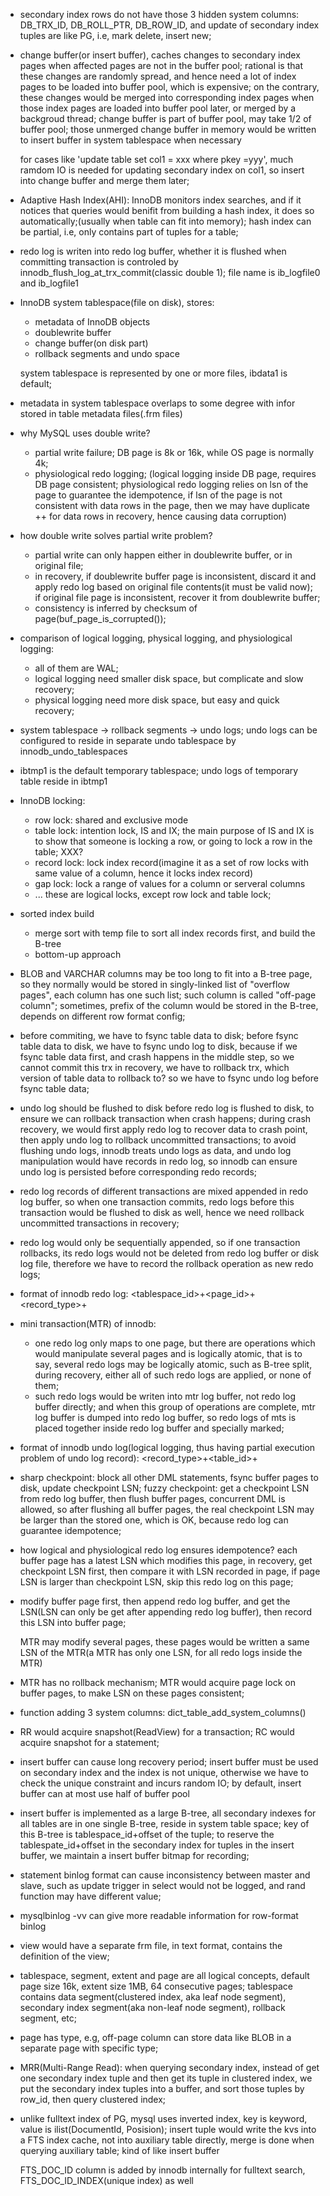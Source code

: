 * secondary index rows do not have those 3 hidden system columns: DB_TRX_ID, DB_ROLL_PTR, DB_ROW_ID,
  and update of secondary index tuples are like PG, i.e, mark delete, insert new;

* change buffer(or insert buffer), caches changes to secondary index pages when affected pages are not
  in the buffer pool; rational is that these changes are randomly spread, and hence need a lot of index
  pages to be loaded into buffer pool, which is expensive; on the contrary, these changes would be merged
  into corresponding index pages when those index pages are loaded into buffer pool later, or merged by a
  backgroud thread; change buffer is part of buffer pool, may take 1/2 of buffer pool; those unmerged
  change buffer in memory would be written to insert buffer in system tablespace when necessary

  for cases like 'update table set col1 = xxx where pkey =yyy', much ramdom IO is needed for updating secondary
  index on col1, so insert into change buffer and merge them later;

* Adaptive Hash Index(AHI): InnoDB monitors index searches, and if it notices that queries would benifit
  from building a hash index, it does so automatically;(usually when table can fit into memory); hash index
  can be partial, i.e, only contains part of tuples for a table;

* redo log is writen into redo log buffer, whether it is flushed when committing transaction is controled by
  innodb_flush_log_at_trx_commit(classic double 1); file name is ib_logfile0 and ib_logfile1

* InnoDB system tablespace(file on disk), stores:
  * metadata of InnoDB objects
  * doublewrite buffer
  * change buffer(on disk part)
  * rollback segments and undo space

  system tablespace is represented by one or more files, ibdata1 is default;

* metadata in system tablespace overlaps to some degree with infor stored in table metadata files(.frm files)

* why MySQL uses double write?
  * partial write failure; DB page is 8k or 16k, while OS page is normally 4k;
  * physiological redo logging; (logical logging inside DB page, requires DB page consistent; physiological redo logging
    relies on lsn of the page to guarantee the idempotence, if lsn of the page is not consistent with data rows in the page,
    then we may have duplicate ++ for data rows in recovery, hence causing data corruption)

* how double write solves partial write problem?
  * partial write can only happen either in doublewrite buffer, or in original file;
  * in recovery, if doublewrite buffer page is inconsistent, discard it and apply redo log based on original file contents(it must
    be valid now); if original file page is inconsistent, recover it from doublewrite buffer;
  * consistency is inferred by checksum of page(buf_page_is_corrupted());

* comparison of logical logging, physical logging, and physiological logging:
  * all of them are WAL;
  * logical logging need smaller disk space, but complicate and slow recovery;
  * physical logging need more disk space, but easy and quick recovery;

* system tablespace -> rollback segments -> undo logs; undo logs can be configured to reside in separate undo tablespace
  by innodb_undo_tablespaces

* ibtmp1 is the default temporary tablespace; undo logs of temporary table reside in ibtmp1

* InnoDB locking:
  * row lock: shared and exclusive mode
  * table lock: intention lock, IS and IX; the main purpose of IS and IX is to show that someone is locking a row, or
    going to lock a row in the table; XXX?
  * record lock: lock index record(imagine it as a set of row locks with same value of a column, hence it locks index record)
  * gap lock: lock a range of values for a column or serveral columns
  * ... these are logical locks, except row lock and table lock;

* sorted index build
  * merge sort with temp file to sort all index records first, and build the B-tree
  * bottom-up approach

* BLOB and VARCHAR columns may be too long to fit into a B-tree page, so they normally would be stored
  in singly-linked list of "overflow pages", each column has one such list; such column is called "off-page column";
  sometimes, prefix of the column would be stored in the B-tree, depends on different row format config;

* before commiting, we have to fsync table data to disk; before fsync table data to disk, we have to fsync undo log
  to disk, because if we fsync table data first, and crash happens in the middle step, so we cannot commit this trx
  in recovery, we have to rollback trx, which version of table data to rollback to? so we have to fsync undo log
  before fsync table data;

* undo log should be flushed to disk before redo log is flushed to disk, to ensure we can rollback transaction when
  crash happens; during crash recovery, we would first apply redo log to recover data to crash point, then apply undo
  log to rollback uncommitted transactions; to avoid flushing undo logs, innodb treats undo logs as data, and undo log
  manipulation would have records in redo log, so innodb can ensure undo log is persisted before corresponding redo records;

* redo log records of different transactions are mixed appended in redo log buffer, so when one transaction commits, redo logs
  before this transaction would be flushed to disk as well, hence we need rollback uncommitted transactions in recovery;

* redo log would only be sequentially appended, so if one transaction rollbacks, its redo logs would not be deleted from
  redo log buffer or disk log file, therefore we have to record the rollback operation as new redo logs;

* format of innodb redo log:
  <tablespace_id>+<page_id>+<record_type>+<data>

* mini transaction(MTR) of innodb:
  * one redo log only maps to one page, but there are operations which would manipulate several pages and is logically atomic,
    that is to say, several redo logs may be logically atomic, such as B-tree split, during recovery, either all of such redo logs
    are applied, or none of them;
  * such redo logs would be writen into mtr log buffer, not redo log buffer directly; and when this group of operations are complete,
    mtr log buffer is dumped into redo log buffer, so redo logs of mts is placed together inside redo log buffer and specially marked;

* format of innodb undo log(logical logging, thus having partial execution problem of undo log record):
  <record_type>+<table_id>+<data>

* sharp checkpoint: block all other DML statements, fsync buffer pages to disk, update checkpoint LSN;
  fuzzy checkpoint: get a checkpoint LSN from redo log buffer, then flush buffer pages, concurrent DML is allowed, so after flushing all
  buffer pages, the real checkpoint LSN may be larger than the stored one, which is OK, because redo log can guarantee idempotence;

* how logical and physiological redo log ensures idempotence?
  each buffer page has a latest LSN which modifies this page, in recovery, get checkpoint LSN first, then compare it with LSN recorded in
  page, if page LSN is larger than checkpoint LSN, skip this redo log on this page;

* modify buffer page first, then append redo log buffer, and get the LSN(LSN can only be get after appending redo log buffer), then record this
  LSN into buffer page;

  MTR may modify several pages, these pages would be written a same LSN of the MTR(a MTR has only one LSN, for all redo logs inside the MTR)

* MTR has no rollback mechanism; MTR would acquire page lock on buffer pages, to make LSN on these pages consistent;

* function adding 3 system columns: dict_table_add_system_columns()
* RR would acquire snapshot(ReadView) for a transaction; RC would acquire snapshot for a statement;

* insert buffer can cause long recovery period; insert buffer must be used on secondary index and the index is not unique, otherwise we have to check the unique constraint and
  incurs random IO; by default, insert buffer can at most use half of buffer pool

* insert buffer is implemented as a large B-tree, all secondary indexes for all tables are in one single B-tree, reside in system table space; key of this B-tree is
  tablespace_id+offset of the tuple; to reserve the tablespate_id+offset in the secondary index for tuples in the insert buffer, we maintain a insert buffer bitmap for recording;

* statement binlog format can cause inconsistency between master and slave, such as update trigger in select would not be logged, and rand function may have different value;
* mysqlbinlog -vv can give more readable information for row-format binlog
* view would have a separate frm file, in text format, contains the definition of the view;

* tablespace, segment, extent and page are all logical concepts, default page size 16k, extent size 1MB, 64 consecutive pages;
  tablespace contains data segment(clustered index, aka leaf node segment), secondary index segment(aka non-leaf node segment), rollback segment, etc;

* page has type, e.g, off-page column can store data like BLOB in a separate page with specific type;
* MRR(Multi-Range Read): when querying secondary index, instead of get one secondary index tuple and then get its tuple in clustered index, we put the secondary index tuples
  into a buffer, and sort those tuples by row_id, then query clustered index;

* unlike fulltext index of PG, mysql uses inverted index, key is keyword, value is ilist(DocumentId, Posision); insert tuple would write the kvs into a FTS index cache, not
  into auxiliary table directly, merge is done when querying auxiliary table; kind of like insert buffer

  FTS_DOC_ID column is added by innodb internally for fulltext search, FTS_DOC_ID_INDEX(unique index) as well
